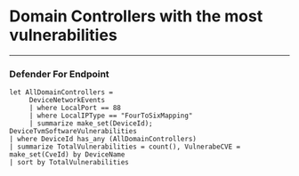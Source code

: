 # Domain Controllers with the most vulnerabilities
----
### Defender For Endpoint
```
let AllDomainControllers =
     DeviceNetworkEvents
     | where LocalPort == 88
     | where LocalIPType == "FourToSixMapping"
     | summarize make_set(DeviceId);
DeviceTvmSoftwareVulnerabilities
| where DeviceId has_any (AllDomainControllers)
| summarize TotalVulnerabilities = count(), VulnerabeCVE = make_set(CveId) by DeviceName
| sort by TotalVulnerabilities
```


